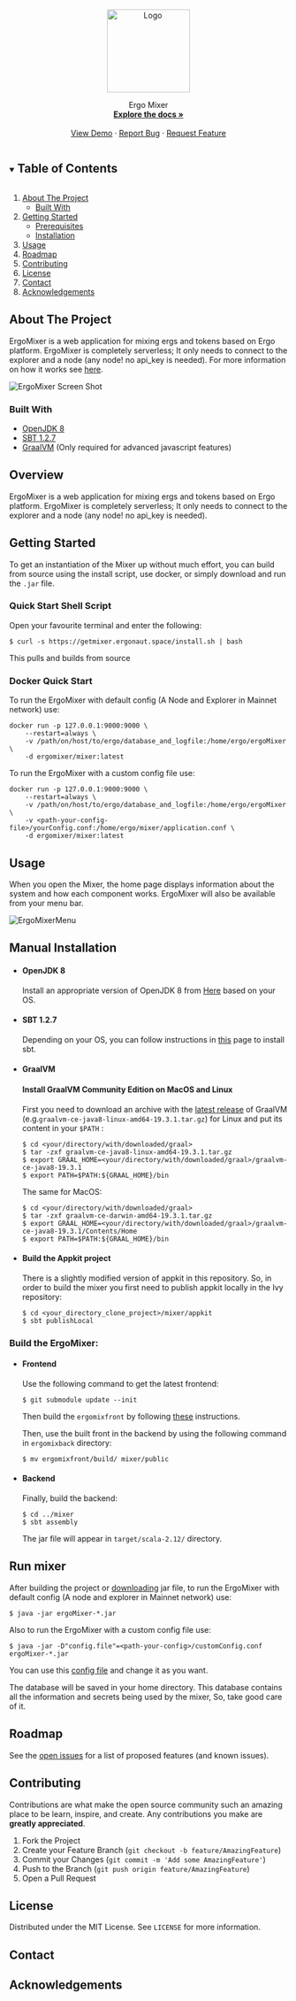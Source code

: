 <!-- PROJECT LOGO -->
<br />
<p align="center">
  <a href="https://github.com/ergoMixer/ergoMixBack/">
    <img src="data/logo.png" alt="Logo" width="150">
  </a>
<!--   <h3 align="center">Calamity</h3>O -->



  <p align="center">
   Ergo Mixer
    <br />
    <a href="https://github.com/ergoMixer/ergoMixBack/wiki"><strong>Explore the docs »</strong></a>
    <br />
    <br />
    <a href="/data/demo.mp4">View Demo</a>
    ·
    <a href="https://github.com/ergoMixer/ergoMixBack/issues">Report Bug</a>
    ·
    <a href="https://github.com/ergoMixer/ergoMixBack/issues">Request Feature</a>
  </p>
</p>



<!-- TABLE OF CONTENTS -->
<details open="open">
  <summary><h2 style="display: inline-block">Table of Contents</h2></summary>
  <ol>
    <li>
      <a href="#about-the-project">About The Project</a>
      <ul>
        <li><a href="#built-with">Built With</a></li>
      </ul>
    </li>
    <li>
      <a href="#getting-started">Getting Started</a>
      <ul>
        <li><a href="#prerequisites">Prerequisites</a></li>
        <li><a href="#installation">Installation</a></li>
      </ul>
    </li>
    <li><a href="#usage">Usage</a></li>
    <li><a href="#roadmap">Roadmap</a></li>
    <li><a href="#contributing">Contributing</a></li>
    <li><a href="#license">License</a></li>
    <li><a href="#contact">Contact</a></li>
    <li><a href="#acknowledgements">Acknowledgements</a></li>
  </ol>
</details>



<!-- ABOUT THE PROJECT -->
## About The Project

ErgoMixer is a web application for mixing ergs and tokens based on Ergo platform. ErgoMixer is completely serverless; It only needs to connect to the explorer and a node (any node! no api_key is needed). For more information on how it works see [here](https://github.com/ergoMixer/ergoMixBack/wiki/How-it-works-ergoMixer).


![ErgoMixer Screen Shot](data/screenshot.png)


### Built With


* [OpenJDK 8](https://jdk.java.net/java-se-ri/8-MR3)
* [SBT 1.2.7](https://www.scala-sbt.org/1.0/docs/Setup.html)
* [GraalVM]((https://github.com/oracle/graal/releases)) (Only required for advanced javascript features)



## Overview


ErgoMixer is a web application for mixing ergs and tokens based on Ergo platform. ErgoMixer is completely serverless; It only needs to connect to the explorer and a node (any node! no api_key is needed). 




<!-- GETTING STARTED -->
## Getting Started

To get an instantiation of the Mixer up without much effort, you can build from source using the install script, use docker, or simply download and run the `.jar` file.

### Quick Start Shell Script

Open your favourite terminal and enter the following:

    $ curl -s https://getmixer.ergonaut.space/install.sh | bash

This pulls and builds from source
    
### Docker Quick Start

To run the ErgoMixer with default config (A Node and Explorer in Mainnet network) use:
```shell
docker run -p 127.0.0.1:9000:9000 \
    --restart=always \
    -v /path/on/host/to/ergo/database_and_logfile:/home/ergo/ergoMixer \
    -d ergomixer/mixer:latest 
```

To run the ErgoMixer with a custom config file use:
```shell
docker run -p 127.0.0.1:9000:9000 \
    --restart=always \
    -v /path/on/host/to/ergo/database_and_logfile:/home/ergo/ergoMixer \
    -v <path-your-config-file>/yourConfig.conf:/home/ergo/mixer/application.conf \
    -d ergomixer/mixer:latest 
```



<!-- USAGE EXAMPLES -->
## Usage

When you open the Mixer, the home page displays information about the system and how each component works. ErgoMixer will also be available from your menu bar. 

![ErgoMixerMenu](data/menu.png)

<!-- MANUAL -->
## Manual Installation


  * #### OpenJDK 8
    Install an appropriate version of OpenJDK 8 from [Here](https://jdk.java.net/java-se-ri/8-MR3) based on your OS.
  * #### SBT 1.2.7
    Depending on your OS, you can follow instructions in [this](https://www.scala-sbt.org/1.0/docs/Setup.html) page to install sbt.

  * #### GraalVM

    #### Install GraalVM Community Edition on MacOS and Linux
    
    First you need to download an archive with the [latest release](https://github.com/oracle/graal/releases) of GraalVM (e.g.`graalvm-ce-java8-linux-amd64-19.3.1.tar.gz`) for Linux and put its content in your `$PATH` :

    ```shell
    $ cd <your/directory/with/downloaded/graal>
    $ tar -zxf graalvm-ce-java8-linux-amd64-19.3.1.tar.gz
    $ export GRAAL_HOME=<your/directory/with/downloaded/graal>/graalvm-ce-java8-19.3.1
    $ export PATH=$PATH:${GRAAL_HOME}/bin
    ```
    
    The same for MacOS:
  
    ```shell
    $ cd <your/directory/with/downloaded/graal>
    $ tar -zxf graalvm-ce-darwin-amd64-19.3.1.tar.gz
    $ export GRAAL_HOME=<your/directory/with/downloaded/graal>/graalvm-ce-java8-19.3.1/Contents/Home
    $ export PATH=$PATH:${GRAAL_HOME}/bin
    ```

  * #### Build the Appkit project
    There is a slightly modified version of appkit in this repository. So, in order to build the mixer you first need to publish appkit locally in the Ivy repository:
    ```shell
    $ cd <your_directory_clone_project>/mixer/appkit
    $ sbt publishLocal
    ```

### Build the ErgoMixer:
  * #### Frontend
      Use the following command to get the latest frontend:
      ```shell
      $ git submodule update --init
      ```
      Then build the `ergomixfront` by following [these](https://github.com/ergoMixer/ergoMixFront/blob/master/README.md) instructions.
      
      Then, use the built front in the backend by using the following command in `ergomixback` directory:
      ```shell
      $ mv ergomixfront/build/ mixer/public
      ```
  * #### Backend      
    Finally, build the backend:
    ```shell
    $ cd ../mixer
    $ sbt assembly
    ```
    The jar file will appear in `target/scala-2.12/` directory.

## Run mixer
After building the project or [downloading](https://github.com/ergoMixer/ergoMixBack/releases) jar file, to run the ErgoMixer with default config (A node and explorer in Mainnet network) use:
```shell
$ java -jar ergoMixer-*.jar
```
Also to run the ErgoMixer with a custom config file use:
```shell
$ java -jar -D"config.file"=<path-your-config>/customConfig.conf ergoMixer-*.jar
```
You can use this [config file](mixer/sample.conf) and change it as you want.

The database will be saved in your home directory. This database contains all the information and secrets being used by the mixer, So, take good care of it.

<!-- ROADMAP -->
## Roadmap

See the [open issues](https://github.com/ergoMixer/ergoMixBack/issues) for a list of proposed features (and known issues).

<!-- CONTRIBUTING -->
## Contributing

Contributions are what make the open source community such an amazing place to be learn, inspire, and create. Any contributions you make are **greatly appreciated**.

1. Fork the Project
2. Create your Feature Branch (`git checkout -b feature/AmazingFeature`)
3. Commit your Changes (`git commit -m 'Add some AmazingFeature'`)
4. Push to the Branch (`git push origin feature/AmazingFeature`)
5. Open a Pull Request



<!-- LICENSE -->
## License

Distributed under the MIT License. See `LICENSE` for more information.


<!-- CONTACT -->
## Contact



<!-- ACKNOWLEDGEMENTS -->
## Acknowledgements




<!-- MARKDOWN LINKS & IMAGES -->
<!-- https://www.markdownguide.org/basic-syntax/#reference-style-links -->
[contributors-shield]: https://img.shields.io/github/contributors/ergoMixer/ergoMixBack.svg?style=for-the-badge
[contributors-url]: https://github.com/ergoMixer/ergoMixBack/graphs/contributors
[forks-shield]: https://img.shields.io/github/forks/ergoMixer/ergoMixBack.svg?style=for-the-badge
[forks-url]: https://github.com/ergoMixer/ergoMixBack/network/members
[stars-shield]: https://img.shields.io/github/stars/ergoMixer/ergoMixBack.svg?style=for-the-badge
[stars-url]: https://github.com/ergoMixer/ergoMixBack/stargazers
[issues-shield]: https://img.shields.io/github/issues/othneildrew/Best-README-Template.svg?style=for-the-badge
[issues-url]: https://github.com/ergoMixer/ergoMixBack/issues
[license-shield]: https://img.shields.io/github/license/othneildrew/Best-README-Template.svg?style=for-the-badge
[license-url]: https://github.com/ergoMixer/ergoMixBack/blob/master/LICENSE.txt
